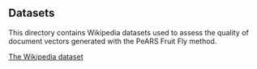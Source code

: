 ## Datasets

This directory contains Wikipedia datasets used to assess the quality of document vectors generated with the PeARS Fruit Fly method.

<a href="static/datasets/pears-fruit-fly-wikipedia.zip">The Wikipedia dataset</a>
